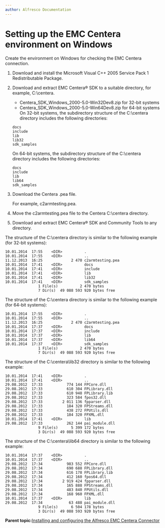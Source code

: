 ```yaml
---
author: Alfresco Documentation
---
```


# Setting up the EMC Centera environment on Windows

Create the environment on Windows for checking the EMC Centera connection.

1.  Download and install the Microsoft Visual C++ 2005 Service Pack 1 Redistributable Package.

2.  Download and extract EMC Centera® SDK to a suitable directory, for example, C:\\centera.

    -   Centera\_SDK\_Windows\_2000-5.0-Win32Dev8.zip for 32-bit systems
    -   Centera\_SDK\_Windows\_2000-5.0-Win64Dev8.zip for 64-bit systems
    On 32-bit systems, the subdirectory structure of the C:\\centera directory includes the following directories:

    ```
    docs
    include
    lib
    lib32
    sdk_samples
    ```

    On 64-bit systems, the subdirectory structure of the C:\\centera directory includes the following directories:

    ```
    docs
    include
    lib
    lib64
    sdk_samples
    ```

3.  Download the Centera .pea file.

    For example, c2armtesting.pea.

4.  Move the c2armtesting.pea file to the Centera C:\\centera directory.

5.  Download and extract EMC Centera® SDK and Community Tools to any directory.


The structure of the C:\\centera directory is similar to the following example \(for 32-bit systems\):

```
10.01.2014  17:55    <DIR>          .
10.01.2014  17:55    <DIR>          ..
11.12.2013  16:25             2 470 c2armtesting.pea
10.01.2014  17:41    <DIR>          docs
10.01.2014  17:41    <DIR>          include
10.01.2014  17:41    <DIR>          lib
10.01.2014  17:41    <DIR>          lib32
10.01.2014  17:41    <DIR>          sdk_samples
               1 File(s)          2 470 bytes
               7 Dir(s)  49 088 593 920 bytes free
```

The structure of the C:\\centera directory is similar to the following example \(for 64-bit systems\):

```
10.01.2014  17:55    <DIR>          .
10.01.2014  17:55    <DIR>          ..
11.12.2013  16:25             2 470 c2armtesting.pea
10.01.2014  17:37    <DIR>          docs
10.01.2014  17:37    <DIR>          include
10.01.2014  17:37    <DIR>          lib
10.01.2014  17:37    <DIR>          lib64
10.01.2014  17:37    <DIR>          sdk_samples
               1 File(s)          2 470 bytes
               7 Dir(s)  49 088 593 920 bytes free
```

The structure of the C:\\centera\\lib32 directory is similar to the following example:

```
10.01.2014  17:41    <DIR>          .
10.01.2014  17:41    <DIR>          ..
29.08.2012  17:33           774 144 FPCore.dll
29.08.2012  17:33           610 304 FPLibrary.dll
29.08.2012  17:33           610 948 FPLibrary.lib
29.08.2012  17:33           323 584 fpos32.dll
29.08.2012  17:33         2 011 136 fpparser.dll
29.08.2012  17:33           184 320 FPStreams.dll
29.08.2012  17:33           438 272 FPUtils.dll
29.08.2012  17:33           184 320 FPXML.dll
10.01.2014  17:41    <DIR>          lib
29.08.2012  17:33           262 144 pai_module.dll
               9 File(s)      5 399 172 bytes
               3 Dir(s)  49 088 593 920 bytes free
```

The structure of the C:\\centera\\lib64 directory is similar to the following example:

```
10.01.2014  17:37    <DIR>          .
10.01.2014  17:37    <DIR>          ..
29.08.2012  17:34           983 552 FPCore.dll
29.08.2012  17:34           690 688 FPLibrary.dll
29.08.2012  17:34           616 178 FPLibrary.lib
29.08.2012  17:34           412 160 fpos64.dll
29.08.2012  17:34         2 919 424 fpparser.dll
29.08.2012  17:34           165 888 FPStreams.dll
29.08.2012  17:34           483 840 FPUtils.dll
29.08.2012  17:34           168 960 FPXML.dll
10.01.2014  17:37    <DIR>          lib
29.08.2012  17:34            63 488 pai_module.dll
               9 File(s)      6 504 178 bytes
               3 Dir(s)  49 088 593 920 bytes free
```

**Parent topic:**[Installing and configuring the Alfresco EMC Centera Connector](../concepts/centera-intro.md)


